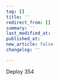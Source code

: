 ```yaml
---
tag: []
title: ''
redirect_from: []
summary: ''
last_modified_at: 
published_at: 
new_article: false
changelog: ''

---
```

Deploy 354